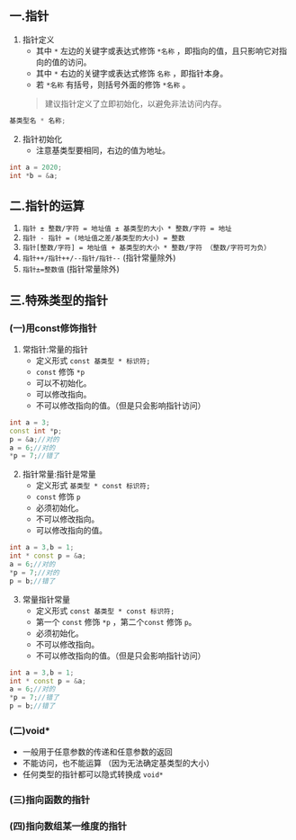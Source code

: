 ## 一.指针

1. 	指针定义
	+	其中 `*` 左边的关键字或表达式修饰 `*名称` ，即指向的值，且只影响它对指向的值的访问。
	+	其中 `*` 右边的关键字或表达式修饰 `名称` ，即指针本身。
	+	若 `*名称` 有括号，则括号外面的修饰 `*名称` 。
	>建议指针定义了立即初始化，以避免非法访问内存。
```c++
基类型名 * 名称;
```
2. 	指针初始化
	+	注意基类型要相同，右边的值为地址。
```c++
int a = 2020;
int *b = &a;
```

## 二.指针的运算
1.	 `指针 ± 整数/字符 = 地址值 ± 基类型的大小 * 整数/字符 = 地址`
2.	 `指针 - 指针 = (地址值之差/基类型的大小) = 整数`
3.	 `指针[整数/字符] = 地址值 + 基类型的大小 * 整数/字符 （整数/字符可为负）`
4.	 `指针++/指针++/--指针/指针--` (指针常量除外)
5.	 `指针±=整数值` (指针常量除外)
## 三.特殊类型的指针
### (一)用const修饰指针
1.	常指针:常量的指针
	+	定义形式 `const 基类型 * 标识符;`
	+	`const` 修饰 `*p`
	+	可以不初始化。
	+	可以修改指向。
	+	不可以修改指向的值。（但是只会影响指针访问）
```c++
int a = 3;
const int *p;
p = &a;//对的
a = 6;//对的
*p = 7;//错了
```
2.	指针常量:指针是常量
	+	定义形式 `基类型 * const 标识符;`
	+	`const` 修饰 `p`
	+	必须初始化。
	+	不可以修改指向。
	+	可以修改指向的值。

```c++
int a = 3,b = 1;
int * const p = &a;
a = 6;//对的
*p = 7;//对的
p = b;//错了
```
3.	常量指针常量
	+	定义形式 `const 基类型 * const 标识符;`
	+	第一个 `const` 修饰 `*p` ，第二个`const` 修饰 `p`。
	+	必须初始化。
	+	不可以修改指向。
	+	不可以修改指向的值。（但是只会影响指针访问）

```c++
int a = 3,b = 1;
int * const p = &a;
a = 6;//对的
*p = 7;//错了
p = b;//错了
```

### (二)void*

+	一般用于任意参数的传递和任意参数的返回
+	不能访问，也不能运算 （因为无法确定基类型的大小）
+	任何类型的指针都可以隐式转换成 `void*`

### (三)指向函数的指针
### (四)指向数组某一维度的指针



